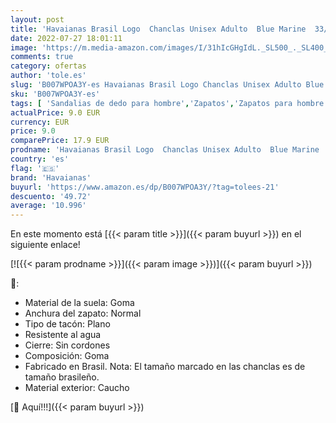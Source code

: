 ```yaml
---
layout: post
title: 'Havaianas Brasil Logo  Chanclas Unisex Adulto  Blue Marine  33/34 EU'
date: 2022-07-27 18:01:11
image: 'https://m.media-amazon.com/images/I/31hIcGHgIdL._SL500_._SL400_.jpg'
comments: true
category: ofertas
author: 'tole.es'
slug: 'B007WPOA3Y-es Havaianas Brasil Logo Chanclas Unisex Adulto Blue Marine...'
sku: 'B007WPOA3Y-es'
tags: [ 'Sandalias de dedo para hombre','Zapatos','Zapatos para hombre','Zapatos y complementos','chanclas','havaianas','🇪🇸', ]
actualPrice: 9.0 EUR
currency: EUR
price: 9.0
comparePrice: 17.9 EUR
prodname: 'Havaianas Brasil Logo  Chanclas Unisex Adulto  Blue Marine  33/34 EU'
country: 'es'
flag: '🇪🇸'
brand: 'Havaianas'
buyurl: 'https://www.amazon.es/dp/B007WPOA3Y/?tag=tolees-21'
descuento: '49.72'
average: '10.996'
---
```


En este momento está [{{< param title >}}]({{< param buyurl >}}) en el siguiente enlace!

[![{{< param prodname >}}]({{< param image >}})]({{< param buyurl >}})

🔎:

- Material de la suela: Goma
- Anchura del zapato: Normal
- Tipo de tacón: Plano
- Resistente al agua
- Cierre: Sin cordones
- Composición: Goma
- Fabricado en Brasil. Nota: El tamaño marcado en las chanclas es de tamaño brasileño.
- Material exterior: Caucho

[🛒 Aquí!!!]({{< param buyurl >}})
